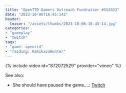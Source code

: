 ```yaml
---
title: "OpenTTD Gamers Outreach Fundraiser #SS2023"
date: "2023-10-06T16:45:14Z"
header:
  teaser: "/assets/thumbs/2023-10-06-16-45-14.jpg"
categories:
- "gameplay"
- "twitch"
tags:
- "game: openttd"
- "raiding: KamikazuHunter"
---
```

{% include video id="872072529" provider="vimeo" %}

See also:
* She should have paused the game....: [Twitch](https://www.twitch.tv/exodrifter_/clip/DaintyIgnorantLouseWTRuck-PVTQu5EJxuuWwP9C)